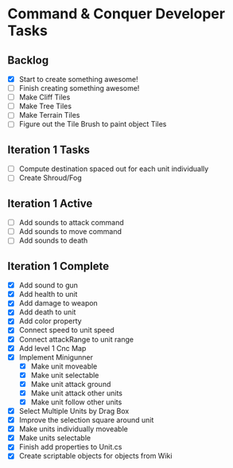 # Command & Conquer Developer Tasks

## Backlog
- [X] Start to create something awesome!
- [ ] Finish creating something awesome! 
- [ ] Make Cliff Tiles
- [ ] Make Tree Tiles
- [ ] Make Terrain Tiles
- [ ] Figure out the Tile Brush to paint object Tiles

## Iteration 1 Tasks
- [ ] Compute destination spaced out for each unit individually
- [ ] Create Shroud/Fog

## Iteration 1 Active
- [ ] Add sounds to attack command
- [ ] Add sounds to move command
- [ ] Add sounds to death

## Iteration 1 Complete
- [X] Add sound to gun
- [X] Add health to unit
- [X] Add damage to weapon
- [X] Add death to unit
- [X] Add color property
- [X] Connect speed to unit speed
- [X] Connect attackRange to unit range
- [X] Add level 1 Cnc Map
- [X] Implement Minigunner
  - [X] Make unit moveable
  - [X] Make unit selectable
  - [X] Make unit attack ground
  - [X] Make unit attack other units
  - [X] Make unit follow other units
- [X] Select Multiple Units by Drag Box
- [X] Improve the selection square around unit
- [X] Make units individually moveable
- [X] Make units selectable
- [X] Finish add properties to Unit.cs
- [X] Create scriptable objects for objects from Wiki